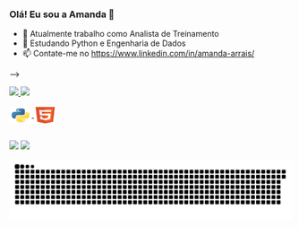 ### Olá! Eu sou a Amanda 👋


- 🔭 Atualmente trabalho como Analista de Treinamento
- 🌱 Estudando Python e Engenharia de Dados
- 📫 Contate-me no https://www.linkedin.com/in/amanda-arrais/

-->
<div>
  <a href="https://www.linkedin.com/in/amanda-arrais">
  <img heigth="180cm" src="https://github-readme-stats.vercel.app/api?username=aavalerio&show_icons=true&theme=dracula&include_all_commits=true&count_private=true"/>
  <img heigth="180cm" src="https://github-readme-stats.vercel.app/api/top-langs/?username=aavalerio&layout=compact&langs_count=16&theme=dracula"/>
</div>
  
<div style="display: inline_block"><br>
  <img align="center" alt="Amanda-Pyhton" height= "30" width="40" src="https://raw.githubusercontent.com/devicons/devicon/master/icons/python/python-original.svg">
  <img align="center" alt="Amanda-HTML" height= "30" width="40" src="https://raw.githubusercontent.com/devicons/devicon/master/icons/html5/html5-original.svg">
</div>
  
  ##
  
<div>
  <a href="https://www.linkedin.com/in/amanda-arrais/" target="_blank"><img src="https://img.shields.io/badge/LinkedIn-0077B5?style=for-the-badge&logo=linkedin&logoColor=white" target="_blank"></a>
  <a href="https://telegram.org/amandaarrais" target="_blank"><img src="https://img.shields.io/badge/Telegram-2CA5E0?style=for-the-badge&logo=telegram&logoColor=white" target="_blank"></a>
  
 ![Snake animation](https://github.com/aavalerio/aavalerio/blob/output/github-contribution-grid-snake.svg)
</div>

